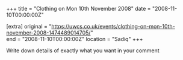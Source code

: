 +++
title = "Clothing on Mon 10th November 2008"
date = "2008-11-10T00:00:00Z"

[extra]
original = "https://uwcs.co.uk/events/clothing-on-mon-10th-november-2008-1474489014705/"    
end = "2008-11-10T00:00:00Z"
location = "Sadiq"
+++

Write down details of exactly what you want in your comment

